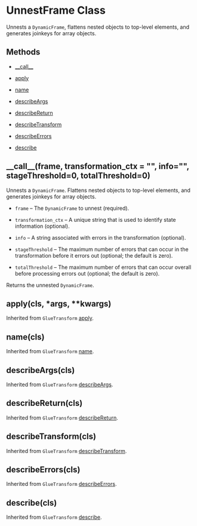 # UnnestFrame Class<a name="aws-glue-api-crawler-pyspark-transforms-UnnestFrame"></a>

Unnests a `DynamicFrame`, flattens nested objects to top\-level elements, and generates joinkeys for array objects\.

## Methods<a name="aws-glue-api-crawler-pyspark-transforms-UnnestFrame-_methods"></a>

+ [\_\_call\_\_](#aws-glue-api-crawler-pyspark-transforms-UnnestFrame-__call__)

+ [apply](#aws-glue-api-crawler-pyspark-transforms-UnnestFrame-apply)

+ [name](#aws-glue-api-crawler-pyspark-transforms-UnnestFrame-name)

+ [describeArgs](#aws-glue-api-crawler-pyspark-transforms-UnnestFrame-describeArgs)

+ [describeReturn](#aws-glue-api-crawler-pyspark-transforms-UnnestFrame-describeReturn)

+ [describeTransform](#aws-glue-api-crawler-pyspark-transforms-UnnestFrame-describeTransform)

+ [describeErrors](#aws-glue-api-crawler-pyspark-transforms-UnnestFrame-describeErrors)

+ [describe](#aws-glue-api-crawler-pyspark-transforms-UnnestFrame-describe)

## \_\_call\_\_\(frame, transformation\_ctx = "", info="", stageThreshold=0, totalThreshold=0\)<a name="aws-glue-api-crawler-pyspark-transforms-UnnestFrame-__call__"></a>

Unnests a `DynamicFrame`\. Flattens nested objects to top\-level elements, and generates joinkeys for array objects\.

+ `frame` – The `DynamicFrame` to unnest \(required\)\.

+ `transformation_ctx` – A unique string that is used to identify state information \(optional\)\.

+ `info` – A string associated with errors in the transformation \(optional\)\.

+ `stageThreshold` – The maximum number of errors that can occur in the transformation before it errors out \(optional; the default is zero\)\.

+ `totalThreshold` – The maximum number of errors that can occur overall before processing errors out \(optional; the default is zero\)\.

Returns the unnested `DynamicFrame`\.

## apply\(cls, \*args, \*\*kwargs\)<a name="aws-glue-api-crawler-pyspark-transforms-UnnestFrame-apply"></a>

Inherited from `GlueTransform` [apply](aws-glue-api-crawler-pyspark-transforms-GlueTransform.md#aws-glue-api-crawler-pyspark-transforms-GlueTransform-apply)\.

## name\(cls\)<a name="aws-glue-api-crawler-pyspark-transforms-UnnestFrame-name"></a>

Inherited from `GlueTransform` [name](aws-glue-api-crawler-pyspark-transforms-GlueTransform.md#aws-glue-api-crawler-pyspark-transforms-GlueTransform-name)\.

## describeArgs\(cls\)<a name="aws-glue-api-crawler-pyspark-transforms-UnnestFrame-describeArgs"></a>

Inherited from `GlueTransform` [describeArgs](aws-glue-api-crawler-pyspark-transforms-GlueTransform.md#aws-glue-api-crawler-pyspark-transforms-GlueTransform-describeArgs)\.

## describeReturn\(cls\)<a name="aws-glue-api-crawler-pyspark-transforms-UnnestFrame-describeReturn"></a>

Inherited from `GlueTransform` [describeReturn](aws-glue-api-crawler-pyspark-transforms-GlueTransform.md#aws-glue-api-crawler-pyspark-transforms-GlueTransform-describeReturn)\.

## describeTransform\(cls\)<a name="aws-glue-api-crawler-pyspark-transforms-UnnestFrame-describeTransform"></a>

Inherited from `GlueTransform` [describeTransform](aws-glue-api-crawler-pyspark-transforms-GlueTransform.md#aws-glue-api-crawler-pyspark-transforms-GlueTransform-describeTransform)\.

## describeErrors\(cls\)<a name="aws-glue-api-crawler-pyspark-transforms-UnnestFrame-describeErrors"></a>

Inherited from `GlueTransform` [describeErrors](aws-glue-api-crawler-pyspark-transforms-GlueTransform.md#aws-glue-api-crawler-pyspark-transforms-GlueTransform-describeErrors)\.

## describe\(cls\)<a name="aws-glue-api-crawler-pyspark-transforms-UnnestFrame-describe"></a>

Inherited from `GlueTransform` [describe](aws-glue-api-crawler-pyspark-transforms-GlueTransform.md#aws-glue-api-crawler-pyspark-transforms-GlueTransform-describe)\.
